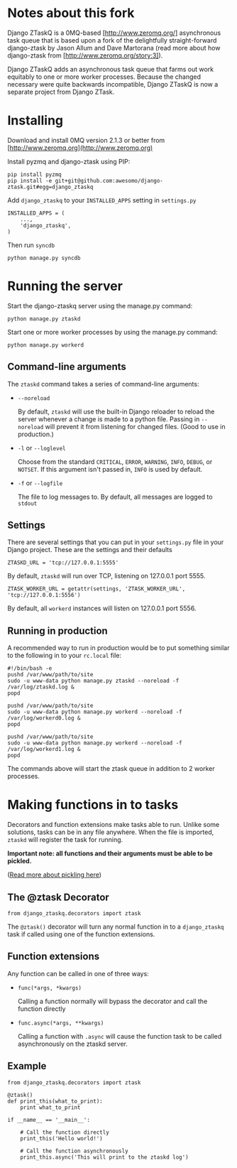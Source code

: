 Notes about this fork
=====================

Django ZTaskQ is a 0MQ-based [http://www.zeromq.org/] asynchronous task queue that is based upon a fork of the 
delightfully straight-forward django-ztask by Jason Allum and Dave Martorana (read more 
about how django-ztask from [http://www.zeromq.org/story:3]).

Django ZTaskQ adds an asynchronous task queue that farms out work equitably to one
or more worker processes.  Because the changed necessary were quite backwards incompatible,
Django ZTaskQ is now a separate project from Django ZTask.

Installing
==========

Download and install 0MQ version 2.1.3 or better from [http://www.zeromq.org](http://www.zeromq.org)

Install pyzmq and django-ztask using PIP:

    pip install pyzmq
    pip install -e git+git@github.com:awesomo/django-ztask.git#egg=django_ztaskq

Add `django_ztaskq` to your `INSTALLED_APPS` setting in `settings.py`

    INSTALLED_APPS = (
        ...,
        'django_ztaskq',
    )

Then run `syncdb`

    python manage.py syncdb
    

Running the server
==================

Start the django-ztaskq server using the manage.py command:

    python manage.py ztaskd

Start one or more worker processes by using the manage.py command:

    python manage.py workerd


Command-line arguments
----------------------

The `ztaskd` command takes a series of command-line arguments:

- `--noreload`
  
  By default, `ztaskd` will use the built-in Django reloader 
  to reload the server whenever a change is made to a python file. Passing
  in `--noreload` will prevent it from listening for changed files.
  (Good to use in production.)

- `-l` or `--loglevel`
  
  Choose from the standard `CRITICAL`, `ERROR`, `WARNING`, 
  `INFO`, `DEBUG`, or `NOTSET`. If this argument isn't passed 
  in, `INFO` is used by default.

- `-f` or `--logfile`
  
  The file to log messages to. By default, all messages are logged
  to `stdout`



Settings
--------

There are several settings that you can put in your `settings.py` file in 
your Django project. These are the settings and their defaults

    ZTASKD_URL = 'tcp://127.0.0.1:5555'

By default, `ztaskd` will run over TCP, listening on 127.0.0.1 port 5555. 

    ZTASK_WORKER_URL = getattr(settings, 'ZTASK_WORKER_URL', 'tcp://127.0.0.1:5556')

By default, all `workerd` instances will listen on 127.0.0.1 port 5556.

Running in production
---------------------

A recommended way to run in production would be to put something similar to 
the following in to your `rc.local` file:

    #!/bin/bash -e
    pushd /var/www/path/to/site
    sudo -u www-data python manage.py ztaskd --noreload -f /var/log/ztaskd.log &
    popd
    
    pushd /var/www/path/to/site
    sudo -u www-data python manage.py workerd --noreload -f /var/log/workerd0.log &
    popd
    
    pushd /var/www/path/to/site
    sudo -u www-data python manage.py workerd --noreload -f /var/log/workerd1.log &
    popd

The commands above will start the ztask queue in addition to 2 worker processes.

Making functions in to tasks
============================

Decorators and function extensions make tasks able to run. 
Unlike some solutions, tasks can be in any file anywhere. 
When the file is imported, `ztaskd` will register the task for running.

**Important note: all functions and their arguments must be able to be pickled.**

([Read more about pickling here](http://docs.python.org/tutorial/inputoutput.html#the-pickle-module))

The @ztask Decorator
-------------------

    from django_ztaskq.decorators import ztask

The `@ztask()` decorator will turn any normal function in to a 
`django_ztaskq` task if called using one of the function extensions.

Function extensions
-------------------

Any function can be called in one of three ways:

- `func(*args, *kwargs)`

  Calling a function normally will bypass the decorator and call the function directly

- `func.async(*args, **kwargs)`

  Calling a function with `.async` will cause the function task to be called asynchronously 
  on the ztaskd server. 


Example
-------

    from django_ztaskq.decorators import ztask
    
    @ztask()
    def print_this(what_to_print):
        print what_to_print
        
    if __name__ == '__main__':
        
        # Call the function directly
        print_this('Hello world!')
        
        # Call the function asynchronously
        print_this.async('This will print to the ztaskd log')
        
        
